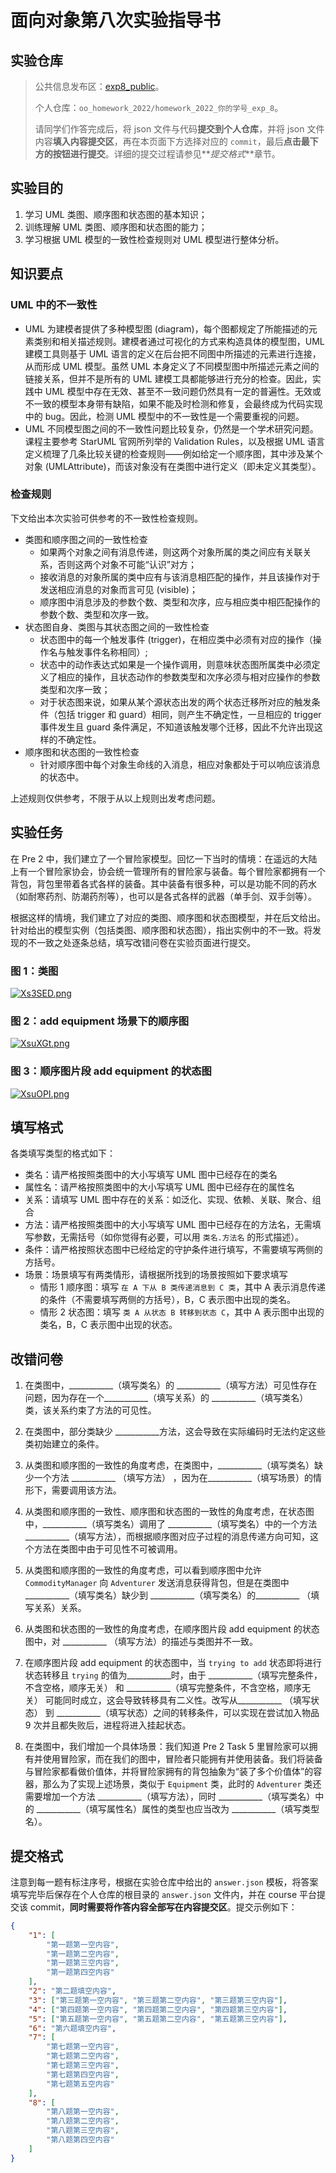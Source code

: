 # 面向对象第八次实验指导书

## 实验仓库

> 公共信息发布区：[exp8_public](http://gitlab.oo.buaa.edu.cn/2022_public/experiment/exp8_public)。
>
> 个人仓库：`oo_homework_2022/homework_2022_你的学号_exp_8`。
>
> 请同学们作答完成后，将 json 文件与代码**提交到个人仓库**，并将 json 文件内容**填入内容提交区**，再在本页面下方选择对应的 `commit`，最后**点击最下方的按钮进行提交**。详细的提交过程请参见**_提交格式_**章节。

## 实验目的

1. 学习 UML 类图、顺序图和状态图的基本知识；
2. 训练理解 UML 类图、顺序图和状态图的能力；
3. 学习根据 UML 模型的一致性检查规则对 UML 模型进行整体分析。

## 知识要点

### UML 中的不一致性

- UML 为建模者提供了多种模型图 (diagram)，每个图都规定了所能描述的元素类别和相关描述规则。建模者通过可视化的方式来构造具体的模型图，UML 建模工具则基于 UML 语言的定义在后台把不同图中所描述的元素进行连接，从而形成 UML 模型。虽然 UML 本身定义了不同模型图中所描述元素之间的链接关系，但并不是所有的 UML 建模工具都能够进行充分的检查。因此，实践中 UML 模型中存在无效、甚至不一致问题仍然具有一定的普遍性。无效或不一致的模型本身带有缺陷，如果不能及时检测和修复，会最终成为代码实现中的 bug。因此，检测 UML 模型中的不一致性是一个需要重视的问题。
- UML 不同模型图之间的不一致性问题比较复杂，仍然是一个学术研究问题。课程主要参考 StarUML 官网所列举的 Validation Rules，以及根据 UML 语言定义梳理了几条比较关键的检查规则——例如给定一个顺序图，其中涉及某个对象 (UMLAttribute)，而该对象没有在类图中进行定义（即未定义其类型）。

### 检查规则

下文给出本次实验可供参考的不一致性检查规则。

- 类图和顺序图之间的一致性检查
  - 如果两个对象之间有消息传递，则这两个对象所属的类之间应有关联关系，否则这两个对象不可能“认识”对方；
  - 接收消息的对象所属的类中应有与该消息相匹配的操作，并且该操作对于发送相应消息的对象而言可见 (visible)；
  - 顺序图中消息涉及的参数个数、类型和次序，应与相应类中相匹配操作的参数个数、类型和次序一致。
- 状态图自身、类图与其状态图之间的一致性检查
  - 状态图中的每一个触发事件 (trigger)，在相应类中必须有对应的操作（操作名与触发事件名称相同）;
  - 状态中的动作表达式如果是一个操作调用，则意味状态图所属类中必须定义了相应的操作，且状态动作的参数类型和次序必须与相对应操作的参数类型和次序一致；
  - 对于状态图来说，如果从某个源状态出发的两个状态迁移所对应的触发条件（包括 trigger 和 guard）相同，则产生不确定性，一旦相应的 trigger 事件发生且 guard 条件满足，不知道该触发哪个迁移，因此不允许出现这样的不确定性。
- 顺序图和状态图的一致性检查
  - 针对顺序图中每个对象生命线的入消息，相应对象都处于可以响应该消息的状态中。

上述规则仅供参考，不限于从以上规则出发考虑问题。

## 实验任务

在 Pre 2 中，我们建立了一个冒险家模型。回忆一下当时的情境：在遥远的大陆上有一个冒险家协会，协会统一管理所有的冒险家与装备。每个冒险家都拥有一个背包，背包里带着各式各样的装备。其中装备有很多种，可以是功能不同的药水（如耐寒药剂、防潮药剂等），也可以是各式各样的武器（单手剑、双手剑等）。

根据这样的情境，我们建立了对应的类图、顺序图和状态图模型，并在后文给出。针对给出的模型实例（包括类图、顺序图和状态图），指出实例中的不一致。将发现的不一致之处逐条总结，填写改错问卷在实验页面进行提交。

### 图 1：类图

[![Xs3SED.png](https://s1.ax1x.com/2022/06/09/Xs3SED.png)](https://imgtu.com/i/Xs3SED)

### 图 2：add equipment 场景下的顺序图

[![XsuXGt.png](https://s1.ax1x.com/2022/06/09/XsuXGt.png)](https://imgtu.com/i/XsuXGt)

### 图 3：顺序图片段 add equipment 的状态图

[![XsuOPI.png](https://s1.ax1x.com/2022/06/09/XsuOPI.png)](https://imgtu.com/i/XsuOPI)

## 填写格式

各类填写类型的格式如下：

- 类名：请严格按照类图中的大小写填写 UML 图中已经存在的类名
- 属性名：请严格按照类图中的大小写填写 UML 图中已经存在的属性名
- 关系：请填写 UML 图中存在的关系：如泛化、实现、依赖、关联、聚合、组合
- 方法：请严格按照类图中的大小写填写 UML 图中已经存在的方法名，无需填写参数，无需括号（如你觉得有必要，可以用 `类名.方法名` 的形式描述）。
- 条件：请严格按照状态图中已经给定的守护条件进行填写，不需要填写两侧的方括号。
- 场景：场景填写有两类情形，请根据所找到的场景按照如下要求填写
  - 情形 1 顺序图：填写 `在 A 下从 B 类传递消息到 C 类`，其中 A 表示消息传递的条件（不需要填写两侧的方括号），B，C 表示图中出现的类名。
  - 情形 2 状态图：填写 `类 A 从状态 B 转移到状态 C`，其中 A 表示图中出现的类名，B，C 表示图中出现的状态。

## 改错问卷

1. 在类图中，\_\_\_\_\_\_\_\_\_\_\_（填写类名）的 \_\_\_\_\_\_\_\_\_\_\_（填写方法）可见性存在问题，因为存在一个\_\_\_\_\_\_\_\_\_\_\_（填写关系）的 \_\_\_\_\_\_\_\_\_\_\_（填写类名）类，该关系约束了方法的可见性。

2. 在类图中，部分类缺少 \_\_\_\_\_\_\_\_\_\_\_方法，这会导致在实际编码时无法约定这些类初始建立的条件。

3. 从类图和顺序图的一致性的角度考虑，在类图中，\_\_\_\_\_\_\_\_\_\_\_（填写类名）缺少一个方法 \_\_\_\_\_\_\_\_\_\_\_ （填写方法） ，因为在\_\_\_\_\_\_\_\_\_\_\_（填写场景）的情形下，需要调用该方法。

4. 从类图和顺序图的一致性、顺序图和状态图的一致性的角度考虑，在状态图中，\_\_\_\_\_\_\_\_\_\_\_（填写类名）调用了 \_\_\_\_\_\_\_\_\_\_\_（填写类名）中的一个方法 \_\_\_\_\_\_\_\_\_\_\_（填写方法），而根据顺序图对应子过程的消息传递方向可知，这个方法在类图中由于可见性不可被调用。

5. 从类图和顺序图的一致性的角度考虑，可以看到顺序图中允许 `CommodityManager` 向 `Adventurer` 发送消息获得背包，但是在类图中\_\_\_\_\_\_\_\_\_\_\_（填写类名）缺少到 \_\_\_\_\_\_\_\_\_\_\_（填写类名）的\_\_\_\_\_\_\_\_\_\_\_ （填写关系）关系。

6. 从类图和状态图的一致性的角度考虑，在顺序图片段 add equipment 的状态图中，对 \_\_\_\_\_\_\_\_\_\_\_ （填写方法）的描述与类图并不一致。

7. 在顺序图片段 add equipment 的状态图中，当 `trying to add` 状态即将进行状态转移且 `trying` 的值为\_\_\_\_\_\_\_\_\_\_\_时，由于 \_\_\_\_\_\_\_\_\_\_\_（填写完整条件，不含空格，顺序无关） 和 \_\_\_\_\_\_\_\_\_\_\_（填写完整条件，不含空格，顺序无关） 可能同时成立，这会导致转移具有二义性。改写从\_\_\_\_\_\_\_\_\_\_\_ （填写状态） 到 \_\_\_\_\_\_\_\_\_\_\_（填写状态）之间的转移条件，可以实现在尝试加入物品 9 次并且都失败后，进程将进入挂起状态。

8. 在类图中，我们增加一个具体场景：我们知道 Pre 2 Task 5 里冒险家可以拥有并使用冒险家，而在我们的图中，冒险者只能拥有并使用装备。我们将装备与冒险家都看做价值体，并将冒险家拥有的背包抽象为“装了多个价值体”的容器，那么为了实现上述场景，类似于 `Equipment` 类，此时的 `Adventurer` 类还需要增加一个方法 \_\_\_\_\_\_\_\_\_\_\_（填写方法），同时 \_\_\_\_\_\_\_\_\_\_\_（填写类名）中的 \_\_\_\_\_\_\_\_\_\_\_（填写属性名）属性的类型也应当改为 \_\_\_\_\_\_\_\_\_\_\_（填写类型名）。

## 提交格式

注意到每一题有标注序号，根据在实验仓库中给出的 `answer.json` 模板，将答案填写完毕后保存在个人仓库的根目录的 `answer.json` 文件内，并在 course 平台提交该 commit，**同时需要将作答内容全部写在内容提交区**。提交示例如下：

```json
{
	"1": [
		"第一题第一空内容",
		"第一题第二空内容",
		"第一题第三空内容",
		"第一题第四空内容"
	],
	"2": "第二题填空内容",
	"3": ["第三题第一空内容", "第三题第二空内容", "第三题第三空内容"],
	"4": ["第四题第一空内容", "第四题第二空内容", "第四题第三空内容"],
	"5": ["第五题第一空内容", "第五题第二空内容", "第五题第三空内容"],
	"6": "第六题填空内容",
	"7": [
		"第七题第一空内容",
		"第七题第二空内容",
		"第七题第三空内容",
		"第七题第四空内容",
		"第七题第五空内容"
	],
	"8": [
		"第八题第一空内容",
		"第八题第二空内容",
		"第八题第三空内容",
		"第八题第四空内容"
	]
}
```
